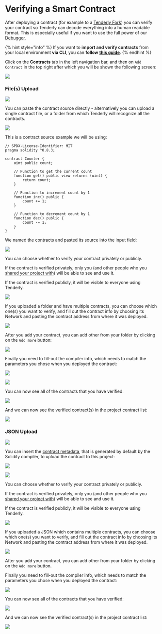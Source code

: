 # Verifying a Smart Contract

After deploying a contract (for example to a [Tenderly Fork](../simulations-and-forks/how-to-create-a-fork/)) you can verify your contract so Tenderly can decode everything into a human readable format. This is especially useful if you want to use the full power of our [Debugger](../debugger/how-to-use-tenderly-debugger/).

{% hint style="info" %}
If you want to **import and verify contracts** from your local environment **via CLI**, you can **follow** [**this guide**](https://docs.tenderly.co/monitoring/smart-contracts#adding-a-contract-to-your-project-via-tenderly-cli).
{% endhint %}

Click on the **Contracts** tab in the left navigation bar, and then on `Add Contract` in the top right after which you will be shown the following screen:

![](<../.gitbook/assets/image (96).png>)

### File(s) Upload

![](<../.gitbook/assets/image (74).png>)

You can paste the contract source directly - alternatively you can upload a single contract file, or a folder from which Tenderly will recognize all the contracts.

![](<../.gitbook/assets/image (70).png>)

This is a contract source example we will be using:

```
// SPDX-License-Identifier: MIT
pragma solidity ^0.8.3;

contract Counter {
    uint public count;

    // Function to get the current count
    function get() public view returns (uint) {
        return count;
    }

    // Function to increment count by 1
    function inc() public {
        count += 1;
    }

    // Function to decrement count by 1
    function dec() public {
        count -= 1;
    }
}
```

We named the contracts and pasted its source into the input field:

![](<../.gitbook/assets/image (81).png>)

You can choose whether to verify your contract privately or publicly.&#x20;

If the contract is verified privately, only you (and other people who you [shared your project with](../teams-and-collaboration/)) will be able to see and use it.

If the contract is verified publicly, it will be visible to everyone using Tenderly.

![](<../.gitbook/assets/image (84) (1).png>)

If you uploaded a folder and have multiple contracts, you can choose which one(s) you want to verify, and fill out the contract info by choosing its Network and pasting the contract address from where it was deployed.

![](<../.gitbook/assets/image (95).png>)

After you add your contract, you can add other from your folder by clicking on the `Add more` button:

![](<../.gitbook/assets/image (87).png>)

Finally you need to fill-out the compiler info, which needs to match the parameters you chose when you deployed the contract:

![](<../.gitbook/assets/image (92).png>)

![](<../.gitbook/assets/image (76).png>)

You can now see all of the contracts that you have verified:

![](<../.gitbook/assets/image (80).png>)

And we can now see the verified contract(s) in the project contract list:

![](<../.gitbook/assets/image (91).png>)

### JSON Upload

![](<../.gitbook/assets/image (97).png>)

You can insert the [contract metadata](https://docs.soliditylang.org/en/latest/metadata.html), that is generated by default by the Solidity compiler, to upload the contract to this project:

![](<../.gitbook/assets/image (94).png>)

![](<../.gitbook/assets/image (75).png>)

You can choose whether to verify your contract privately or publicly.&#x20;

If the contract is verified privately, only you (and other people who you [shared your project with](../teams-and-collaboration/)) will be able to see and use it.

If the contract is verified publicly, it will be visible to everyone using Tenderly.

![](<../.gitbook/assets/image (83) (1).png>)

If you uploaded a JSON which contains multiple contracts, you can choose which one(s) you want to verify, and fill out the contract info by choosing its Network and pasting the contract address from where it was deployed.

![](<../.gitbook/assets/image (82) (1).png>)

After you add your contract, you can add other from your folder by clicking on the `Add more` button.

Finally you need to fill-out the compiler info, which needs to match the parameters you chose when you deployed the contract:

![](<../.gitbook/assets/image (93) (1).png>)

You can now see all of the contracts that you have verified:

![](<../.gitbook/assets/image (90).png>)

And we can now see the verified contract(s) in the project contract list:

![](<../.gitbook/assets/image (89).png>)
